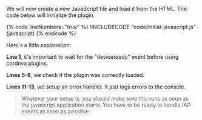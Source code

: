 
We will now create a new JavaScript file and load it from the HTML. The code below will initialize the plugin.

{% code lineNumbers="true" %}
!INCLUDECODE "code/initial-javascript.js" (javascript)
{% endcode %}

Here's a little explanation:

**Line 1**, it's important to wait for the "deviceready" event before using cordova plugins.

**Lines 5-8**, we check if the plugin was correctly loaded.

**Lines 11-13**, we setup an error handler. It just logs errors to the console.

> Whatever your setup is, you should make sure this runs as soon as the javascript application starts. You have to be ready to handle IAP events as soon as possible.

